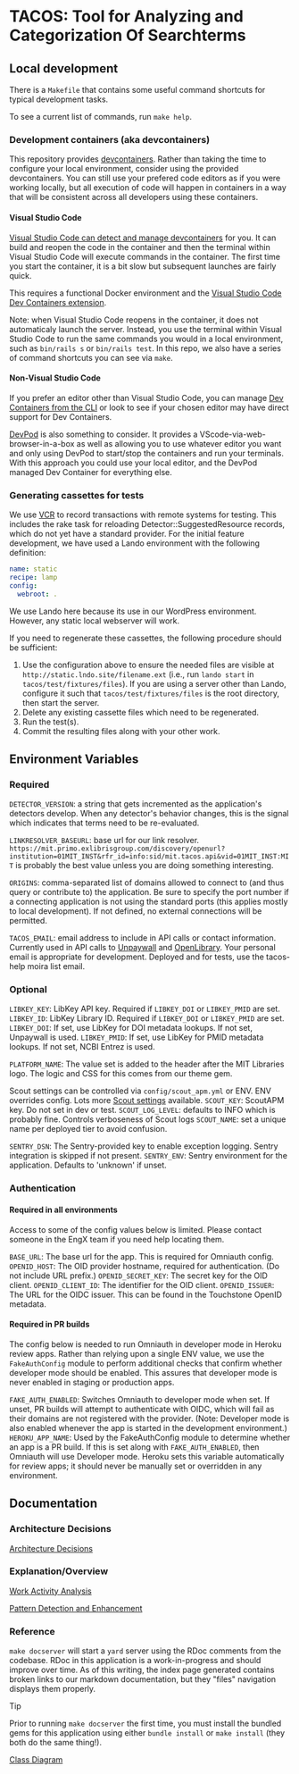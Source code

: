 # TACOS: Tool for Analyzing and Categorization Of Searchterms

## Local development

There is a `Makefile` that contains some useful command shortcuts for typical development tasks.

To see a current list of commands, run `make help`.

### Development containers (aka devcontainers)

This repository provides [devcontainers](https://containers.dev). Rather than taking the time to configure your local
environment, consider using the provided devcontainers. You can still use your prefered code editors as if you were
working locally, but all execution of code will happen in containers in a way that will be consistent across all
developers using these containers.

#### Visual Studio Code

[Visual Studio Code can detect and manage devcontainers](https://code.visualstudio.com/docs/devcontainers/containers)
for you. It can build and reopen the code in the container and then the terminal within Visual Studio Code will execute
commands in the container. The first time you start the container, it is a bit slow but subsequent launches are fairly
quick.

This requires a functional Docker environment and the [Visual Studio Code Dev Containers extension](https://marketplace.visualstudio.com/items?itemName=ms-vscode-remote.remote-containers).

Note: when Visual Studio Code reopens in the container, it does not automaticaly launch the server. Instead, you use the
terminal within Visual Studio Code to run the same commands you would in a local environment, such as `bin/rails s` or
`bin/rails test`. In this repo, we also have a series of command shortcuts you can see via `make`.

#### Non-Visual Studio Code

If you prefer an editor other than Visual Studio Code, you can manage [Dev Containers from the CLI](https://containers.dev/supporting#devcontainer-cli) or look to see if your chosen editor may have direct support for Dev Containers.

[DevPod](https://github.com/loft-sh/devpod) is also something to consider. It provides a VScode-via-web-browser-in-a-box
as well as allowing you to use whatever editor you want and only using DevPod to start/stop the containers and run your
terminals. With this approach you could use your local editor, and the DevPod managed Dev Container for everything else.

### Generating cassettes for tests

We use [VCR](https://github.com/vcr/vcr) to record transactions with remote systems for testing. This includes the rake
task for reloading Detector::SuggestedResource records, which do not yet have a standard provider. For the initial
feature development, we have used a Lando environment with the following definition:

```yml
name: static
recipe: lamp
config:
  webroot: .
```

We use Lando here because its use in our WordPress environment. However, any static local webserver will work.

If you need to regenerate these cassettes, the following procedure should be sufficient:

1. Use the configuration above to ensure the needed files are visible at `http://static.lndo.site/filename.ext` (i.e.,
run `lando start` in `tacos/test/fixtures/files`). If you are using a server other than Lando, configure it such that
`tacos/test/fixtures/files` is the root directory, then start the server.
2. Delete any existing cassette files which need to be regenerated.
3. Run the test(s).
4. Commit the resulting files along with your other work.

## Environment Variables

### Required

`DETECTOR_VERSION`: a string that gets incremented as the application's detectors develop. When any detector's behavior
changes, this is the signal which indicates that terms need to be re-evaluated.

`LINKRESOLVER_BASEURL`: base url for our link resolver. `https://mit.primo.exlibrisgroup.com/discovery/openurl?institution=01MIT_INST&rfr_id=info:sid/mit.tacos.api&vid=01MIT_INST:MIT` is probably the best value unless you are doing something interesting.

`ORIGINS`: comma-separated list of domains allowed to connect to (and thus query or contribute to) the application. Be sure to specify the port number if a connecting application is not using the standard ports (this applies mostly to local development). If not defined, no external connections will be permitted.

`TACOS_EMAIL`: email address to include in API calls or contact information. Currently used in API calls to [Unpaywall](https://unpaywall.org/products/api) and [OpenLibrary](https://openlibrary.org/developers/api). Your personal email is appropriate for development. Deployed and for tests, use the tacos-help moira list email.

### Optional

`LIBKEY_KEY`: LibKey API key. Required if `LIBKEY_DOI` or `LIBKEY_PMID` are set.
`LIBKEY_ID`: LibKey Library ID. Required if `LIBKEY_DOI` or `LIBKEY_PMID` are set.
`LIBKEY_DOI`: If set, use LibKey for DOI metadata lookups. If not set, Unpaywall is used.
`LIBKEY_PMID`: If set, use LibKey for PMID metadata lookups. If not set, NCBI Entrez is used.

`PLATFORM_NAME`: The value set is added to the header after the MIT Libraries logo. The logic and CSS for this comes
from our theme gem.

Scout settings can be controlled via `config/scout_apm.yml` or ENV. ENV overrides config.
Lots more [Scout settings](https://scoutapm.com/docs/ruby/configuration#environment-variables) available.
`SCOUT_KEY`: ScoutAPM key. Do not set in dev or test.
`SCOUT_LOG_LEVEL`: defaults to INFO which is probably fine. Controls verboseness of Scout logs
`SCOUT_NAME`: set a unique name per deployed tier to avoid confusion.

`SENTRY_DSN`: The Sentry-provided key to enable exception logging. Sentry integration is skipped if not present.
`SENTRY_ENV`: Sentry environment for the application. Defaults to 'unknown' if unset.

### Authentication

#### Required in all environments

Access to some of the config values below is limited. Please contact someone in the EngX team if you need help locating
them.

`BASE_URL`: The base url for the app. This is required for Omniauth config.
`OPENID_HOST`: The OID provider hostname, required for authentication. (Do not include URL prefix.)
`OPENID_SECRET_KEY`: The secret key for the OID client.
`OPENID_CLIENT_ID`: The identifier for the OID client.
`OPENID_ISSUER`: The URL for the OIDC issuer. This can be found in the Touchstone OpenID metadata.

#### Required in PR builds

The config below is needed to run Omniauth in developer mode in Heroku review apps. Rather than relying upon a single
ENV value, we use the `FakeAuthConfig` module to perform additional checks that confirm whether developer mode should
be enabled. This assures that developer mode is never enabled in staging or production apps.

`FAKE_AUTH_ENABLED`: Switches Omniauth to developer mode when set. If unset, PR builds will attempt to authenticate with
OIDC, which will fail as their domains are not registered with the provider. (Note: Developer mode is also enabled
whenever the app is started in the development environment.)
`HEROKU_APP_NAME`: Used by the FakeAuthConfig module to determine whether an app is a PR build. If this is set along
with `FAKE_AUTH_ENABLED`, then Omniauth will use Developer mode. Heroku sets this variable automatically for review
apps; it should never be manually set or overridden in any environment.

## Documentation

### Architecture Decisions

[Architecture Decisions](docs/architecture-decisions/)

### Explanation/Overview

[Work Activity Analysis](docs/explanation/work-activity-analysis.md)

[Pattern Detection and Enhancement](docs/explanation/pattern_detection_and_enhancement.md)

### Reference

`make docserver` will start a `yard` server using the RDoc comments from the codebase. RDoc in this application is a work-in-progress and should improve over time. As of this writing, the index page generated contains broken links to our markdown documentation, but they "files" navigation displays them properly.

> [!TIP]  
> Prior to running `make docserver` the first time, you must install the bundled gems for this application using either `bundle install` or `make install` (they both do the same thing!).

[Class Diagram](docs/reference/classes.md)
